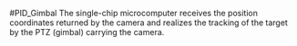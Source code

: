 #PID_Gimbal
The single-chip microcomputer receives the position coordinates returned by the camera and realizes the tracking of the target by the PTZ (gimbal) carrying the camera.
